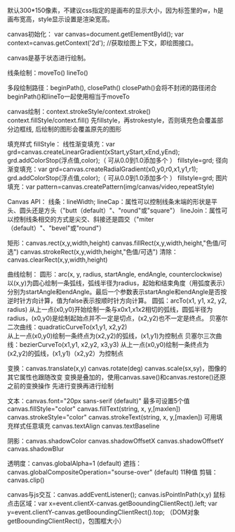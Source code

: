 默认300*150像素，不建议css指定的是画布的显示大小，因为标签里的w，h是画布宽高，style显示设置是渲染宽高。

canvas初始化：
var canvas=document.getElementById();
var context=canvas.getContext('2d'); //获取绘图上下文，即绘图接口。

canvas是基于状态进行绘制。

线条绘制：moveTo()
		lineTo()

多段绘制路径：beginPath(), closePath()
		   closePath()会将不封闭的路径闭合
		   beginPath()和lineTo一起使用相当于moveTo

canvas绘制：context.strokeStyle/context.stroke()
		   context.fillStyle/context.fill()
		   先fillstyle，再strokestyle，否则填充色会覆盖部分边框线,
		   后绘制的图形会覆盖原先的图形

填充样式 fillStyle：
	 线性渐变填充：var grd=canvas.createLinearGradient(xStart,yStart,xEnd,yEnd);
	 			grd.addColorStop(浮点值,color);（ 可从0.0到1.0添加多个 ）
	 			fillstyle=grd;
	 径向渐变填充：var grd=canvas.createRadialGradient(x0,y0,r0,x1,y1,r1);
	 			grd.addColorStop(浮点值,color);（ 可从0.0到1.0添加多个 ）
	 			fillstyle=grd;
	 图片填充：var pattern=canvas.createPattern(img/canvas/video,repeatStyle)


Canvas API：
线条：lineWidth;
	 lineCap：属性可以控制线条末端的形状是平头、圆头还是方头（"butt（default）"、"round"或"square"）
	 lineJoin：属性可以控制线条相交的方式是尖交、斜接还是圆交（"miter（default）"、"bevel"或"round"）

矩形：canvas.rect(x,y,width,height)
	 canvas.fillRect(x,y,width,height,"色值/可选")
	 canvas.strokeRect(x,y,width,height,"色值/可选")
	 清除：canvas.clearRect(x,y,width,height)

曲线绘制：
	 圆形：arc(x, y, radius, startAngle, endAngle, counterclockwise)
		  以(x,y)为圆心绘制一条弧线，弧线半径为radius，起始和结束角度（用弧度表示）分别为startAngle和endAngle。最后一个参数表示startAngle和endAngle是否按逆时针方向计算，值为false表示按顺时针方向计算。
	 圆弧：arcTo(x1, y1, x2, y2, radius)
	 	  从上一点(x0,y0)开始绘制一条与x0x1,x1x2相切的弧线，圆弧半径为radius，(x0,y0)是绘制起始点并不一定是切点，(x2,y2)也不一定是终点。
	 贝塞尔二次曲线：quadraticCurveTo(x1,y1, x2,y2)	 
	 			  从上一点(x0,y0)绘制一条终点为(x2,y2)的弧线，(x1,y1)为控制点
	 贝塞尔三次曲线：bezierCurveTo(x1,y1, x2,y2, x3,y3)
	 	  		  从上一点(x0,y0)绘制一条终点为(x2,y2)的弧线，(x1,y1)（x2,y2）为控制点

变换：canvas.translate(x,y)
	 canvas.rotate(deg)
	 canvas.scale(sx,sy)，图像的其它属性也跟随改变
	 变换是叠加的，使用canvas.save()和canvas.restore()还原之前的变换操作
	 先进行变换再进行绘制

文本：canvas.font="20px sans-serif (default)" 最多可设置5个值
	 canvas.fillStyle="color"
	 canvas.fillText(string, x, y,[maxlen])
	 canvas.strokeStyle="color"
	 canvas.strokeText(string, x, y,[maxlen])
	 可用填充样式任意填充
	 canvas.textAlign
	 canvas.textBaseline

阴影：canvas.shadowColor
	 canvas.shadowOffsetX
	 canvas.shadowOffsetY
	 canvas.shadowBlur

透明度：canvas.globalAlpha=1 (default)
遮挡：canvas.globalCompositeOperation="sourse-over" (default) 11种值
剪辑：canvas.clip()



canvas与js交互：canvas.addEventListener();
			   canvas.isPointInPath(x,y)
			   鼠标点击区域：var x=event.clientX-canvas.getBooundingClientRect().left;
			   			  var y=event.clientY-canvas.getBooundingClientRect().top; （DOM对象getBooundingClientRect()，包围框大小）




